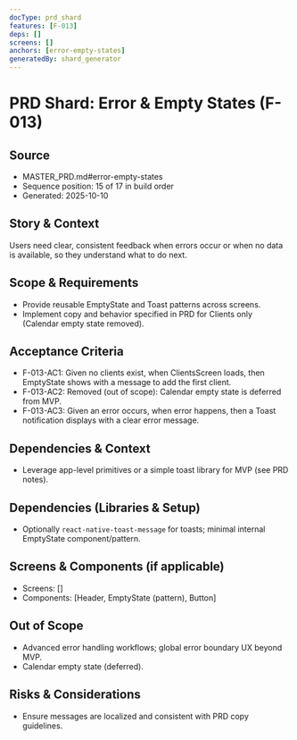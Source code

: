 ```yaml
---
docType: prd_shard
features: [F-013]
deps: []
screens: []
anchors: [error-empty-states]
generatedBy: shard_generator
---
```


# PRD Shard: Error & Empty States (F-013)

## Source
- MASTER_PRD.md#error-empty-states
- Sequence position: 15 of 17 in build order
- Generated: 2025-10-10

## Story & Context
Users need clear, consistent feedback when errors occur or when no data is available, so they understand what to do next.

## Scope & Requirements
- Provide reusable EmptyState and Toast patterns across screens.
- Implement copy and behavior specified in PRD for Clients only (Calendar empty state removed).

## Acceptance Criteria
- F-013-AC1: Given no clients exist, when ClientsScreen loads, then EmptyState shows with a message to add the first client.
- F-013-AC2: Removed (out of scope): Calendar empty state is deferred from MVP.
- F-013-AC3: Given an error occurs, when error happens, then a Toast notification displays with a clear error message.

## Dependencies & Context
- Leverage app-level primitives or a simple toast library for MVP (see PRD notes).

## Dependencies (Libraries & Setup)
- Optionally `react-native-toast-message` for toasts; minimal internal EmptyState component/pattern.

## Screens & Components (if applicable)
- Screens: []
- Components: [Header, EmptyState (pattern), Button]

## Out of Scope
- Advanced error handling workflows; global error boundary UX beyond MVP.
- Calendar empty state (deferred).

## Risks & Considerations
- Ensure messages are localized and consistent with PRD copy guidelines.


